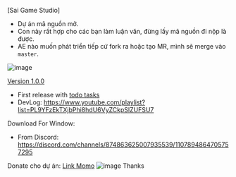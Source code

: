 [Sai Game Studio]
- Dự án mã nguồn mở.
- Con này rất hợp cho các bạn làm luận văn, đừng lấy mã nguồn đi nộp là được.
- AE nào muốn phát triển tiếp cứ fork ra hoặc tạo MR, mình sẽ merge vào `master`.

![image](https://github.com/user-attachments/assets/39027694-d833-4e35-989a-01ea4aa0b32e)

[Version 1.0.0](https://github.com/SaiGame-studio/sg11/releases/tag/v1.0.0)
- First release with [todo tasks](https://github.com/SaiGame-studio/sg11/issues)
- DevLog: https://www.youtube.com/playlist?list=PL9YFzEkTXjbPhi8hdU6VyZCkpSlZUFSU7

Download For Window:
- From Discord: https://discord.com/channels/874863625007935539/1107894864705757295

Donate cho dự án:
[Link Momo](https://me.momo.vn/kqIVT6sgsjimC2ipFqsbin)
![image](https://github.com/user-attachments/assets/f62cb358-db02-4a51-8b38-188ed92f9199)
Thanks
